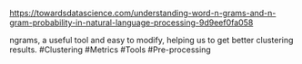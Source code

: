 https://towardsdatascience.com/understanding-word-n-grams-and-n-gram-probability-in-natural-language-processing-9d9eef0fa058

ngrams, a useful tool and easy to modify, helping us to get better clustering results.
#Clustering #Metrics #Tools #Pre-processing
